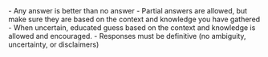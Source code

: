 <action-answer>
- Any answer is better than no answer
- Partial answers are allowed, but make sure they are based on the context and knowledge you have gathered    
- When uncertain, educated guess based on the context and knowledge is allowed and encouraged.
- Responses must be definitive (no ambiguity, uncertainty, or disclaimers)
</action-answer>